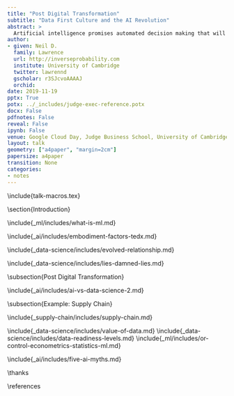 ```yaml
---
title: "Post Digital Transformation"
subtitle: "Data First Culture and the AI Revolution"
abstract: >
  Artificial intelligence promises automated decision making that will alleviate and revolutionise the nature of work. In practice, we know from previous technological solutions, new technologies often take time to percolate through to productivity. Robert Solow’s paradox saw “computers everywhere, except in the productivity statistics”. This session will equip attendees with an understanding of how to establish best practices around automated decision making. In particular, we will focus on the raw material of the AI revolution: the data.
author:
- given: Neil D.
  family: Lawrence
  url: http://inverseprobability.com
  institute: University of Cambridge
  twitter: lawrennd
  gscholar: r3SJcvoAAAAJ
  orchid: 
date: 2019-11-19
pptx: True
potx: ../_includes/judge-exec-reference.potx
docx: False
pdfnotes: False
reveal: False
ipynb: False
venue: Google Cloud Day, Judge Business School, University of Cambridge
layout: talk
geometry: ["a4paper", "margin=2cm"]
papersize: a4paper
transition: None
categories:
- notes
---
```


\include{talk-macros.tex}

\section{Introduction}

\include{_ml/includes/what-is-ml.md}

<!-- Embodiment Factors-->

\include{_ai/includes/embodiment-factors-tedx.md}

<!-- Data Science (why it's happening) -->

\include{_data-science/includes/evolved-relationship.md}

\include{_data-science/includes/lies-damned-lies.md}

\subsection{Post Digital Transformation}

\include{_ai/includes/ai-vs-data-science-2.md}

\subsection{Example: Supply Chain}

\include{_supply-chain/includes/supply-chain.md}

<!--Duke of York Effect -->

\include{_data-science/includes/value-of-data.md}
\include{_data-science/includes/data-readiness-levels.md}
\include{_ml/includes/or-control-econometrics-statistics-ml.md}


\include{_ai/includes/five-ai-myths.md}


\thanks

\references
